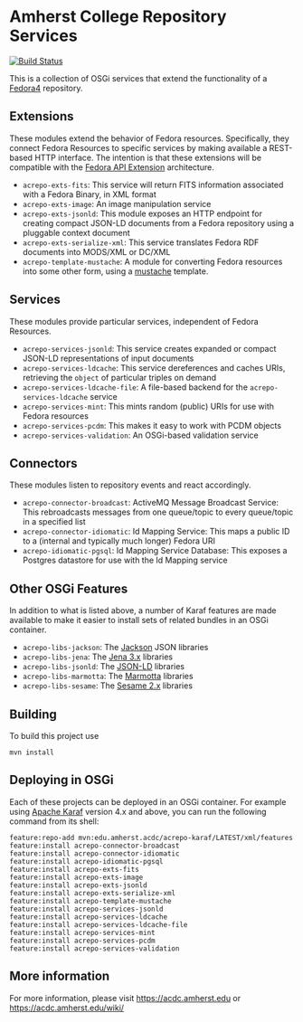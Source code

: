 Amherst College Repository Services
===================================

[![Build Status](https://travis-ci.org/acoburn/repository-extension-services.png?branch=master)](https://travis-ci.org/acoburn/repository-extension-services)

This is a collection of OSGi services that extend the functionality of a [Fedora4](https://wiki.duraspace.org/display/FF/Fedora+Repository+Home) repository.

Extensions
----------

These modules extend the behavior of Fedora resources. Specifically, they connect Fedora Resources to specific services
by making available a REST-based HTTP interface. The intention is that these extensions will be compatible with the
[Fedora API Extension](https://wiki.duraspace.org/display/FF/Design+-+API+Extension+Architecture) architecture.

* `acrepo-exts-fits`: This service will return FITS information associated with a Fedora Binary, in XML format
* `acrepo-exts-image`: An image manipulation service
* `acrepo-exts-jsonld`: This module exposes an HTTP endpoint for creating compact JSON-LD documents from a Fedora repository using a pluggable context document
* `acrepo-exts-serialize-xml`: This service translates Fedora RDF documents into MODS/XML or DC/XML
* `acrepo-template-mustache`: A module for converting Fedora resources into some other form, using a [mustache](https://mustache.github.io/) template.

Services
--------

These modules provide particular services, independent of Fedora Resources.

* `acrepo-services-jsonld`: This service creates expanded or compact JSON-LD representations of input documents
* `acrepo-services-ldcache`: This service dereferences and caches URIs, retrieving the `object` of particular triples on demand
* `acrepo-services-ldcache-file`: A file-based backend for the `acrepo-services-ldcache` service
* `acrepo-services-mint`: This mints random (public) URIs for use with Fedora resources
* `acrepo-services-pcdm`: This makes it easy to work with PCDM objects
* `acrepo-services-validation`: An OSGi-based validation service

Connectors
----------

These modules listen to repository events and react accordingly.

* `acrepo-connector-broadcast`: ActiveMQ Message Broadcast Service:  This rebroadcasts messages from one queue/topic to every queue/topic in a specified list
* `acrepo-connector-idiomatic`: Id Mapping Service: This maps a public ID to a (internal and typically much longer) Fedora URI
* `acrepo-idiomatic-pgsql`: Id Mapping Service Database: This exposes a Postgres datastore for use with the Id Mapping service

Other OSGi Features
-------------------

In addition to what is listed above, a number of Karaf features are made available to make it easier to install
sets of related bundles in an OSGi container.

* `acrepo-libs-jackson`: The [Jackson](http://wiki.fasterxml.com/JacksonHome) JSON libraries
* `acrepo-libs-jena`: The [Jena 3.x](http://jena.apache.org/) libraries
* `acrepo-libs-jsonld`: The [JSON-LD](https://github.com/jsonld-java/jsonld-java) libraries
* `acrepo-libs-marmotta`: The [Marmotta](http://marmotta.apache.org) libraries
* `acrepo-libs-sesame`: The [Sesame 2.x](http://rdf4j.org/) libraries

Building
--------

To build this project use

    mvn install

Deploying in OSGi
-----------------

Each of these projects can be deployed in an OSGi container. For example using
[Apache Karaf](http://karaf.apache.org) version 4.x and above, you can run the following
command from its shell:

    feature:repo-add mvn:edu.amherst.acdc/acrepo-karaf/LATEST/xml/features
    feature:install acrepo-connector-broadcast
    feature:install acrepo-connector-idiomatic
    feature:install acrepo-idiomatic-pgsql
    feature:install acrepo-exts-fits
    feature:install acrepo-exts-image
    feature:install acrepo-exts-jsonld
    feature:install acrepo-exts-serialize-xml
    feature:install acrepo-template-mustache
    feature:install acrepo-services-jsonld
    feature:install acrepo-services-ldcache
    feature:install acrepo-services-ldcache-file
    feature:install acrepo-services-mint
    feature:install acrepo-services-pcdm
    feature:install acrepo-services-validation

More information
----------------

For more information, please visit https://acdc.amherst.edu or https://acdc.amherst.edu/wiki/

